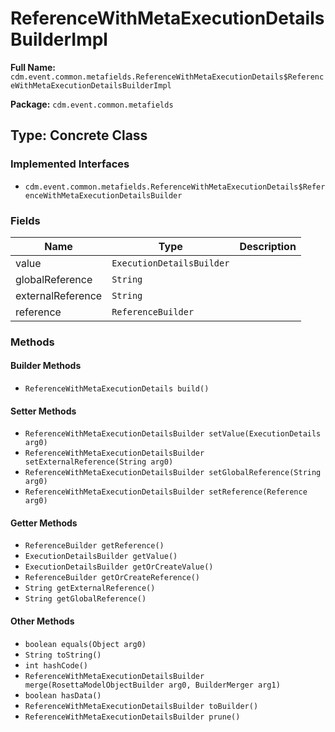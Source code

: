 # ReferenceWithMetaExecutionDetailsBuilderImpl

**Full Name:** `cdm.event.common.metafields.ReferenceWithMetaExecutionDetails$ReferenceWithMetaExecutionDetailsBuilderImpl`

**Package:** `cdm.event.common.metafields`

## Type: Concrete Class

### Implemented Interfaces

- `cdm.event.common.metafields.ReferenceWithMetaExecutionDetails$ReferenceWithMetaExecutionDetailsBuilder`

### Fields

| Name | Type | Description |
|------|------|-------------|
| value | `ExecutionDetailsBuilder` |  |
| globalReference | `String` |  |
| externalReference | `String` |  |
| reference | `ReferenceBuilder` |  |

### Methods

#### Builder Methods

- `ReferenceWithMetaExecutionDetails build()`

#### Setter Methods

- `ReferenceWithMetaExecutionDetailsBuilder setValue(ExecutionDetails arg0)`
- `ReferenceWithMetaExecutionDetailsBuilder setExternalReference(String arg0)`
- `ReferenceWithMetaExecutionDetailsBuilder setGlobalReference(String arg0)`
- `ReferenceWithMetaExecutionDetailsBuilder setReference(Reference arg0)`

#### Getter Methods

- `ReferenceBuilder getReference()`
- `ExecutionDetailsBuilder getValue()`
- `ExecutionDetailsBuilder getOrCreateValue()`
- `ReferenceBuilder getOrCreateReference()`
- `String getExternalReference()`
- `String getGlobalReference()`

#### Other Methods

- `boolean equals(Object arg0)`
- `String toString()`
- `int hashCode()`
- `ReferenceWithMetaExecutionDetailsBuilder merge(RosettaModelObjectBuilder arg0, BuilderMerger arg1)`
- `boolean hasData()`
- `ReferenceWithMetaExecutionDetailsBuilder toBuilder()`
- `ReferenceWithMetaExecutionDetailsBuilder prune()`


